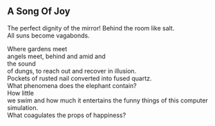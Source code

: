 A Song Of Joy
-------------
The perfect dignity of the mirror! Behind the room like salt.  
All suns become vagabonds.  
  
Where gardens meet  
angels meet, behind and amid and  
the sound  
of dungs, to reach out and recover in illusion.  
Pockets of rusted nail converted into fused quartz.  
What phenomena does the elephant contain?  
How little  
we swim and how much it entertains the funny things of this computer simulation.  
What coagulates the props of happiness?  
